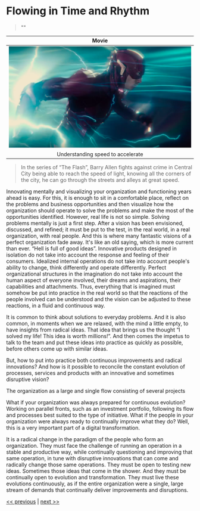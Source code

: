 # Flowing in Time and Rhythm

>""

| Movie |
| :---: |
|![](../../images/flowing_in_time_and_rhythm.png)|
|Understanding speed to accelerate|

>In the series of “The Flash”, Barry Allen fights against crime in Central City being able to reach the speed of light, knowing all the corners of the city, he can go through the streets and alleys at great speed.

Innovating mentally and visualizing your organization and functioning years ahead is easy. For this, it is enough to sit in a comfortable place, reflect on the problems and business opportunities and then visualize how the organization should operate to solve the problems and make the most of the opportunities identified. However, real life is not so simple. Solving problems mentally is just a first step. After a vision has been envisioned, discussed, and refined; it must be put to the test, in the real world, in a real organization, with real people. And this is where many fantastic visions of a perfect organization fade away. It's like an old saying, which is more current than ever. “Hell is full of good ideas”. Innovative products designed in isolation do not take into account the response and feeling of their consumers. Idealized internal operations do not take into account people's ability to change, think differently and operate differently. Perfect organizational structures in the imagination do not take into account the human aspect of everyone involved, their dreams and aspirations, their capabilities and attachments. Thus, everything that is imagined must somehow be put into practice in the real world so that the reactions of the people involved can be understood and the vision can be adjusted to these reactions, in a fluid and continuous way.

It is common to think about solutions to everyday problems. And it is also common, in moments when we are relaxed, with the mind a little empty, to have insights from radical ideas. That idea that brings us the thought “I solved my life! This idea is worth millions!”. And then comes the impetus to talk to the team and put these ideas into practice as quickly as possible, before others come up with similar ideas.

But, how to put into practice both continuous improvements and radical innovations? And how is it possible to reconcile the constant evolution of processes, services and products with an innovative and sometimes disruptive vision?

The organization as a large and single flow consisting of several projects

What if your organization was always prepared for continuous evolution? Working on parallel fronts, such as an investment portfolio, following its flow and processes best suited to the type of initiative. What if the people in your organization were always ready to continually improve what they do? Well, this is a very important part of a digital transformation.

It is a radical change in the paradigm of the people who form an organization. They must face the challenge of running an operation in a stable and productive way, while continually questioning and improving that same operation, in tune with disruptive innovations that can come and radically change those same operations. They must be open to testing new ideas. Sometimes those ideas that come in the shower. And they must be continually open to evolution and transformation. They must live these evolutions continuously, as if the entire organization were a single, large stream of demands that continually deliver improvements and disruptions.

[<< previous](7-creating_historical_journeys) | [next >>](../chapter-2/0-glassbox_organizations.md)
